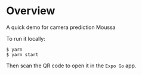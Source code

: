 # Overview

A quick demo for camera prediction
Moussa

To run it locally:

```
$ yarn
$ yarn start
```

Then scan the QR code to open it in the `Expo Go` app.
